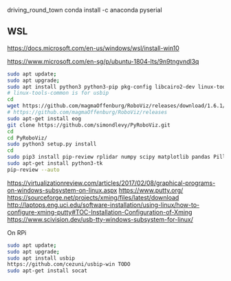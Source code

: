 driving_round_town
conda install -c anaconda pyserial

## WSL
https://docs.microsoft.com/en-us/windows/wsl/install-win10

https://www.microsoft.com/en-sg/p/ubuntu-1804-lts/9n9tngvndl3q

```bash
sudo apt update;
sudo apt upgrade;
sudo apt install python3 python3-pip pkg-config libcairo2-dev linux-tools-common;
# linux-tools-common is for usbip
cd
wget https://github.com/magmaOffenburg/RoboViz/releases/download/1.6.1/linux64.tar.gz
# https://github.com/magmaOffenburg/RoboViz/releases
sudo apt-get install eog
git clone https://github.com/simondlevy/PyRoboViz.git
cd
cd PyRoboViz/
sudo python3 setup.py install
cd
sudo pip3 install pip-review rplidar numpy scipy matplotlib pandas Pillow --upgrade
sudo apt-get install python3-tk
pip-review --auto
```
https://virtualizationreview.com/articles/2017/02/08/graphical-programs-on-windows-subsystem-on-linux.aspx
https://www.putty.org/
https://sourceforge.net/projects/xming/files/latest/download
http://laptops.eng.uci.edu/software-installation/using-linux/how-to-configure-xming-putty#TOC-Installation-Configuration-of-Xming
https://www.scivision.dev/usb-tty-windows-subsystem-for-linux/

On RPi
```bash
sudo apt update;
sudo apt upgrade;
sudo apt install usbip
https://github.com/cezuni/usbip-win TODO
sudo apt-get install socat
